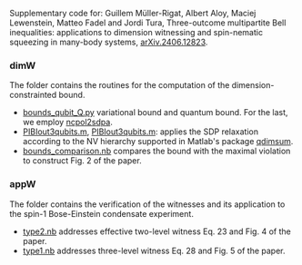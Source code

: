 Supplementary code for:
Guillem Müller-Rigat, Albert Aloy, Maciej Lewenstein, Matteo Fadel and Jordi Tura, Three-outcome multipartite Bell inequalities: applications to dimension witnessing and spin-nematic squeezing in many-body systems, 
[arXiv.2406.12823](https://doi.org/10.48550/arXiv.2406.12823).

### dimW
The folder contains the routines for the computation of the dimension-constrainted bound. 
- [bounds_qubit_Q.py](dimW/bounds_qubit_Q.py)  variational bound and quantum bound. For the last, we employ [ncpol2sdpa](https://ncpol2sdpa.readthedocs.io/en/stable/). 
- [PIBIout3qubits.m](/dimW/PIBIout3qubits.m), [PIBIout3qubits.m](/dimW/PIBINV_test.m): applies the SDP relaxation according to the NV hierarchy supported in Matlab's package [qdimsum](https://denisrosset.github.io/qdimsum/).   
- [bounds_comparison.nb](/dimW/bounds_comparison.nb) compares the bound with the maximal violation to construct Fig. 2 of the paper.   

### appW

The folder contains the verification of the witnesses and its application to the spin-1 Bose-Einstein condensate experiment. 

- [type2.nb](appW/type2.nb) addresses effective two-level witness Eq. 23  and Fig. 4 of the paper.
- [type1.nb](appW/type1.nb) addresses three-level witness Eq. 28  and Fig. 5 of the paper.
